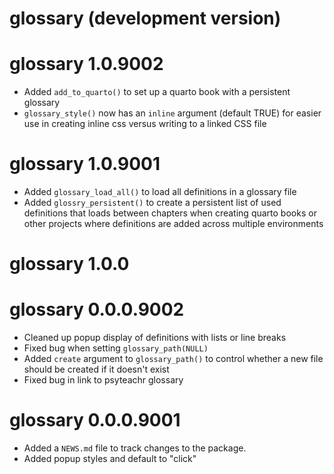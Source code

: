 # glossary (development version)

# glossary 1.0.9002

* Added `add_to_quarto()` to set up a quarto book with a persistent glossary
* `glossary_style()` now has an `inline` argument (default TRUE) for easier use in creating inline css versus writing to a linked CSS file

# glossary 1.0.9001

* Added `glossary_load_all()` to load all definitions in a glossary file 
* Added `glossry_persistent()` to create a persistent list of used definitions that loads between chapters when creating quarto books or other projects where definitions are added across multiple environments

# glossary 1.0.0

# glossary 0.0.0.9002

* Cleaned up popup display of definitions with lists or line breaks
* Fixed bug when setting `glossary_path(NULL)`
* Added `create` argument to `glossary_path()` to control whether a new file should be created if it doesn't exist
* Fixed bug in link to psyteachr glossary

# glossary 0.0.0.9001

* Added a `NEWS.md` file to track changes to the package.
* Added popup styles and default to "click"
